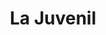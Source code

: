 ---
title: "La Juvenil"
url: /ciudad-autonoma-de-buenos-aires/la-juvenil-avenida-santa-fe/
shop: Pasta
---